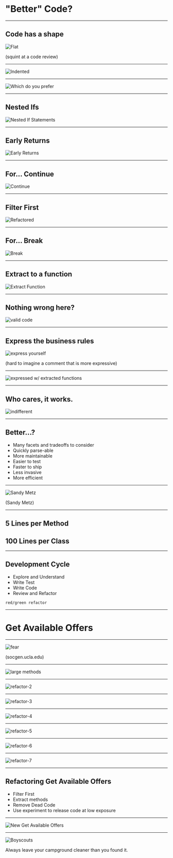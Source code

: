 # "Better" Code?

---

## Code has a shape

![Flat](/images/codeshape2.png)

(squint at a code review)

---

![Indented](/images/codeshape.png)

---

![Which do you prefer](/images/codeshape2.png)

---

## Nested Ifs

![Nested If Statements](/images/nested.png)

---

## Early Returns

![Early Returns](/images/earlyreturns.png)

---

## For... Continue

![Continue](/images/continue.png)

---

## Filter First

![Refactored](/images/continue-refactored.png)

---

## For... Break

![Break](/images/break.png)

---

## Extract to a function

![Extract Function](/images/function_return.png)

---

## Nothing wrong here?

![valid code](/images/express.png)

---

## Express the business rules

![express yourself](/images/express-refactored0.png)

(hard to imagine a comment that is more expressive)

---

![expressed w/ extracted functions](/images/express-refactored.png)

---

## Who cares, it works.

![indifferent](/images/indifferent.png)

---

## Better...?

* Many facets and tradeoffs to consider
* Quickly parse-able
* More maintainable
* Easier to test
* Faster to ship
* Less invasive
* More efficient

---

![Sandy Metz](/images/sandymetz.png)

(Sandy Metz)

---

## 5 Lines per Method

## 100 Lines per Class

---

## Development Cycle

* Explore and Understand
* Write Test
* Write Code
* Review and Refactor

```notes
red/green refactor
```
---

# Get Available Offers

---

![fear](/images/fear.jpg)

(socgen.ucla.edu)

---

![large methods](/images/getavailableoffers.png)

---

![refactor-2](/images/refactor-2.png)

---

![refactor-3](/images/refactor-3.png)

---

![refactor-4](/images/refactor-4.png)

---

![refactor-5](/images/refactor-5.png)

---

![refactor-6](/images/refactor-6.png)

---

![refactor-7](/images/refactor-7.png)

---
## Refactoring Get Available Offers

* Filter First
* Extract methods
* Remove Dead Code
* Use experiment to release code at low exposure

---

![New Get Available Offers](/images/getavailableoffers-refactored.png)

---

![Boyscouts](/images/boyscouts.png)

Always leave your campground cleaner than you found it.

